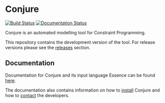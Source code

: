 
# Conjure

[![Build Status](https://travis-ci.org/conjure-cp/conjure.svg?branch=master)](https://travis-ci.org/conjure-cp/conjure)
[![Documentation Status](https://readthedocs.org/projects/conjure/badge/?version=latest)](https://conjure.readthedocs.io)

Conjure is an automated modelling tool for Constraint Programming.

This repository contains the development version of the tool.
For release versions please see the [releases](https://github.com/conjure-cp/conjure/releases) section.

## Documentation

Documentation for Conjure and its input language Essence can be found [here](http://conjure.readthedocs.io).

The documentation also contains information on
how to [install](http://conjure.readthedocs.io/en/latest/installation.html) Conjure and
how to [contact](http://conjure.readthedocs.io/en/latest/contact.html) the developers.

